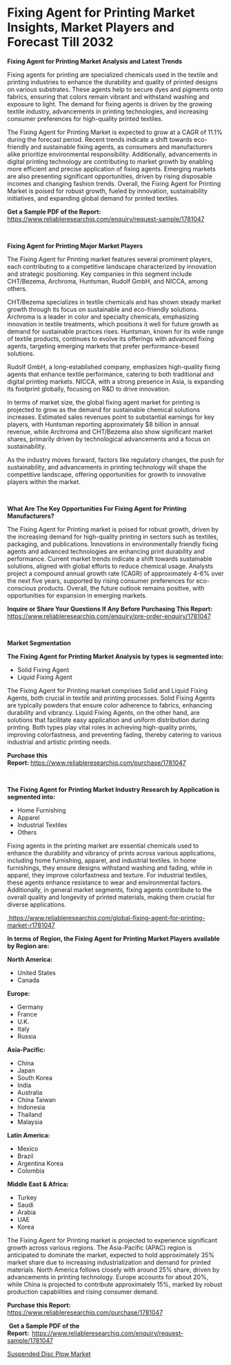 <p><h1>Fixing Agent for Printing Market Insights, Market Players and Forecast Till 2032</h1></p><p><strong>Fixing Agent for Printing Market Analysis and Latest Trends</strong></p>
<p><p>Fixing agents for printing are specialized chemicals used in the textile and printing industries to enhance the durability and quality of printed designs on various substrates. These agents help to secure dyes and pigments onto fabrics, ensuring that colors remain vibrant and withstand washing and exposure to light. The demand for fixing agents is driven by the growing textile industry, advancements in printing technologies, and increasing consumer preferences for high-quality printed textiles.</p><p>The Fixing Agent for Printing Market is expected to grow at a CAGR of 11.1% during the forecast period. Recent trends indicate a shift towards eco-friendly and sustainable fixing agents, as consumers and manufacturers alike prioritize environmental responsibility. Additionally, advancements in digital printing technology are contributing to market growth by enabling more efficient and precise application of fixing agents. Emerging markets are also presenting significant opportunities, driven by rising disposable incomes and changing fashion trends. Overall, the Fixing Agent for Printing Market is poised for robust growth, fueled by innovation, sustainability initiatives, and expanding global demand for printed textiles.</p></p>
<p><strong>Get a Sample PDF of the Report:&nbsp;</strong> <a href="https://www.reliableresearchiq.com/enquiry/request-sample/1781047?utm_campaign=3514&utm_medium=2&utm_source=Github&utm_content=ia&utm_term=25032025&utm_id=fixing-agent-for-printing">https://www.reliableresearchiq.com/enquiry/request-sample/1781047</a></p>
<p>&nbsp;</p>
<p><strong>Fixing Agent for Printing Major Market Players</strong></p>
<p><p>The Fixing Agent for Printing market features several prominent players, each contributing to a competitive landscape characterized by innovation and strategic positioning. Key companies in this segment include CHT/Bezema, Archroma, Huntsman, Rudolf GmbH, and NICCA, among others. </p><p>CHT/Bezema specializes in textile chemicals and has shown steady market growth through its focus on sustainable and eco-friendly solutions. Archroma is a leader in color and specialty chemicals, emphasizing innovation in textile treatments, which positions it well for future growth as demand for sustainable practices rises. Huntsman, known for its wide range of textile products, continues to evolve its offerings with advanced fixing agents, targeting emerging markets that prefer performance-based solutions.</p><p>Rudolf GmbH, a long-established company, emphasizes high-quality fixing agents that enhance textile performance, catering to both traditional and digital printing markets. NICCA, with a strong presence in Asia, is expanding its footprint globally, focusing on R&D to drive innovation.</p><p>In terms of market size, the global fixing agent market for printing is projected to grow as the demand for sustainable chemical solutions increases. Estimated sales revenues point to substantial earnings for key players, with Huntsman reporting approximately $8 billion in annual revenue, while Archroma and CHT/Bezema also show significant market shares, primarily driven by technological advancements and a focus on sustainability.</p><p>As the industry moves forward, factors like regulatory changes, the push for sustainability, and advancements in printing technology will shape the competitive landscape, offering opportunities for growth to innovative players within the market.</p></p>
<p>&nbsp;</p>
<p><strong>What Are The Key Opportunities For Fixing Agent for Printing Manufacturers?</strong></p>
<p><p>The Fixing Agent for Printing market is poised for robust growth, driven by the increasing demand for high-quality printing in sectors such as textiles, packaging, and publications. Innovations in environmentally friendly fixing agents and advanced technologies are enhancing print durability and performance. Current market trends indicate a shift towards sustainable solutions, aligned with global efforts to reduce chemical usage. Analysts project a compound annual growth rate (CAGR) of approximately 4-6% over the next five years, supported by rising consumer preferences for eco-conscious products. Overall, the future outlook remains positive, with opportunities for expansion in emerging markets.</p></p>
<p><strong>Inquire or Share Your Questions If Any Before Purchasing This Report:</strong> <a href="https://www.reliableresearchiq.com/enquiry/pre-order-enquiry/1781047?utm_campaign=3514&utm_medium=2&utm_source=Github&utm_content=ia&utm_term=25032025&utm_id=fixing-agent-for-printing">https://www.reliableresearchiq.com/enquiry/pre-order-enquiry/1781047</a></p>
<p>&nbsp;</p>
<p><strong>Market Segmentation</strong></p>
<p><strong>The Fixing Agent for Printing Market Analysis by types is segmented into:</strong></p>
<p><ul><li>Solid Fixing Agent</li><li>Liquid Fixing Agent</li></ul></p>
<p><p>The Fixing Agent for Printing market comprises Solid and Liquid Fixing Agents, both crucial in textile and printing processes. Solid Fixing Agents are typically powders that ensure color adherence to fabrics, enhancing durability and vibrancy. Liquid Fixing Agents, on the other hand, are solutions that facilitate easy application and uniform distribution during printing. Both types play vital roles in achieving high-quality prints, improving colorfastness, and preventing fading, thereby catering to various industrial and artistic printing needs.</p></p>
<p><strong>Purchase this Report:&nbsp;</strong><a href="https://www.reliableresearchiq.com/purchase/1781047?utm_campaign=3514&utm_medium=2&utm_source=Github&utm_content=ia&utm_term=25032025&utm_id=fixing-agent-for-printing">https://www.reliableresearchiq.com/purchase/1781047</a></p>
<p>&nbsp;</p>
<p><strong>The Fixing Agent for Printing Market Industry Research by Application is segmented into:</strong></p>
<p><ul><li>Home Furnishing</li><li>Apparel</li><li>Industrial Textiles</li><li>Others</li></ul></p>
<p><p>Fixing agents in the printing market are essential chemicals used to enhance the durability and vibrancy of prints across various applications, including home furnishing, apparel, and industrial textiles. In home furnishings, they ensure designs withstand washing and fading, while in apparel, they improve colorfastness and texture. For industrial textiles, these agents enhance resistance to wear and environmental factors. Additionally, in general market segments, fixing agents contribute to the overall quality and longevity of printed materials, making them crucial for diverse applications.</p></p>
<p><a href="https://www.reliableresearchiq.com/global-fixing-agent-for-printing-market-r1781047?utm_campaign=3514&utm_medium=2&utm_source=Github&utm_content=ia&utm_term=25032025&utm_id=fixing-agent-for-printing">&nbsp;https://www.reliableresearchiq.com/global-fixing-agent-for-printing-market-r1781047</a></p>
<p><strong>In terms of Region, the Fixing Agent for Printing Market Players available by Region are:</strong></p>
<p>
    <p> <strong> North America: </strong>
        <ul>
            <li>United States</li>
            <li>Canada</li>
        </ul>
        </p> 
    <p> <strong> Europe: </strong>
        <ul>
            <li>Germany</li>
            <li>France</li>
            <li>U.K.</li>
            <li>Italy</li>
            <li>Russia</li>
        </ul>
        </p> 
    <p> <strong> Asia-Pacific: </strong>
        <ul>
            <li>China</li>
            <li>Japan</li>
            <li>South Korea</li>
            <li>India</li>
            <li>Australia</li>
            <li>China Taiwan</li>
            <li>Indonesia</li>
            <li>Thailand</li>
            <li>Malaysia</li>
        </ul>
        </p> 
    <p> <strong> Latin America: </strong>
        <ul>
            <li>Mexico</li>
            <li>Brazil</li>
            <li>Argentina Korea</li>
            <li>Colombia</li>
        </ul>
        </p> 
    <p> <strong> Middle East & Africa: </strong>
        <ul>
            <li>Turkey</li>
            <li>Saudi</li>
            <li>Arabia</li>
            <li>UAE</li>
            <li>Korea</li>
        </ul>
    </p>
    </p>
<p><p>The Fixing Agent for Printing market is projected to experience significant growth across various regions. The Asia-Pacific (APAC) region is anticipated to dominate the market, expected to hold approximately 35% market share due to increasing industrialization and demand for printed materials. North America follows closely with around 25% share, driven by advancements in printing technology. Europe accounts for about 20%, while China is projected to contribute approximately 15%, marked by robust production capabilities and rising consumer demand.</p></p>
<p><strong>Purchase this Report: </strong><a href="https://www.reliableresearchiq.com/purchase/1781047?utm_campaign=3514&utm_medium=2&utm_source=Github&utm_content=ia&utm_term=25032025&utm_id=fixing-agent-for-printing">https://www.reliableresearchiq.com/purchase/1781047</a></p>
<p>&nbsp;<strong>Get a Sample PDF of the Report:&nbsp;&nbsp;</strong><a href="https://www.reliableresearchiq.com/enquiry/request-sample/1781047?utm_campaign=3514&utm_medium=2&utm_source=Github&utm_content=ia&utm_term=25032025&utm_id=fixing-agent-for-printing">https://www.reliableresearchiq.com/enquiry/request-sample/1781047</a></p>
<p><strong></strong></p>
<p><p><a href="https://github.com/cachuhashieb/Market-Research-Report-List-1/blob/main/suspended-disc-plow-market.md?utm_campaign=3514&utm_medium=2&utm_source=Github&utm_content=ia&utm_term=25032025&utm_id=fixing-agent-for-printing">Suspended Disc Plow Market</a></p></p>